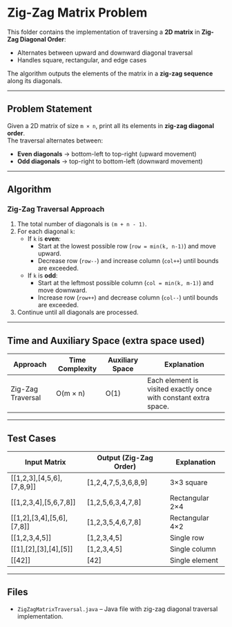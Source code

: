 # Zig-Zag Matrix Problem

This folder contains the implementation of traversing a **2D matrix** in **Zig-Zag Diagonal Order**:
- Alternates between upward and downward diagonal traversal
- Handles square, rectangular, and edge cases

The algorithm outputs the elements of the matrix in a **zig-zag sequence** along its diagonals.

---

## Problem Statement

Given a 2D matrix of size `m × n`, print all its elements in **zig-zag diagonal order**.  
The traversal alternates between:
- **Even diagonals** → bottom-left to top-right (upward movement)  
- **Odd diagonals** → top-right to bottom-left (downward movement)  

---

## Algorithm

### Zig-Zag Traversal Approach
1. The total number of diagonals is `(m + n - 1)`.
2. For each diagonal `k`:
   - If `k` is **even**:
     - Start at the lowest possible row (`row = min(k, n-1)`) and move upward.
     - Decrease row (`row--`) and increase column (`col++`) until bounds are exceeded.
   - If `k` is **odd**:
     - Start at the leftmost possible column (`col = min(k, m-1)`) and move downward.
     - Increase row (`row++`) and decrease column (`col--`) until bounds are exceeded.
3. Continue until all diagonals are processed.

---

## Time and Auxiliary Space (extra space used)

| Approach            | Time Complexity | Auxiliary Space | Explanation |
|---------------------|-----------------|-----------------|-------------|
| Zig-Zag Traversal   | O(m × n)        | O(1)            | Each element is visited exactly once with constant extra space. |

---

## Test Cases

| **Input Matrix**                | **Output (Zig-Zag Order)**         | **Explanation** |
|---------------------------------|------------------------------------|-----------------|
| [[1,2,3],[4,5,6],[7,8,9]]       | [1,2,4,7,5,3,6,8,9]               | 3×3 square |
| [[1,2,3,4],[5,6,7,8]]           | [1,2,5,6,3,4,7,8]                 | Rectangular 2×4 |
| [[1,2],[3,4],[5,6],[7,8]]       | [1,2,3,5,4,6,7,8]                 | Rectangular 4×2 |
| [[1,2,3,4,5]]                   | [1,2,3,4,5]                       | Single row |
| [[1],[2],[3],[4],[5]]           | [1,2,3,4,5]                       | Single column |
| [[42]]                          | [42]                              | Single element |

---

## Files
- `ZigZagMatrixTraversal.java` – Java file with zig-zag diagonal traversal implementation.
